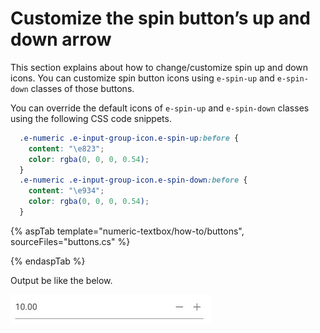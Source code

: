 # Customize the spin button’s up and down arrow

This section explains about how to change/customize spin up and down icons. You can customize spin button icons using `e-spin-up` and `e-spin-down`
classes of those buttons.

You can override the default icons of `e-spin-up` and `e-spin-down` classes using the following CSS code snippets.

```css
  .e-numeric .e-input-group-icon.e-spin-up:before {
    content: "\e823";
    color: rgba(0, 0, 0, 0.54);
  }
  .e-numeric .e-input-group-icon.e-spin-down:before {
    content: "\e934";
    color: rgba(0, 0, 0, 0.54);
  }
```

{% aspTab template="numeric-textbox/how-to/buttons", sourceFiles="buttons.cs" %}

{% endaspTab %}

Output be like the below.

![NumericTextBox Sample](../images/buttons.png)
